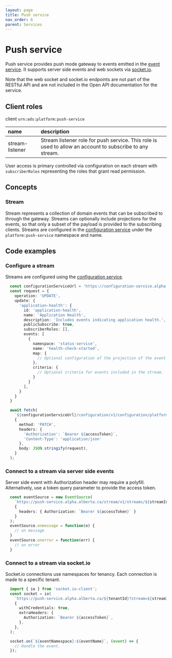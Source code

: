 ```yaml
---
layout: page
title: Push service
nav_order: 6
parent: Services
---
```


# Push service
Push service provides push mode gateway to events emitted in the [event service](event-service.md). It supports server side events and web sockets via [socket.io](https://socket.io).

Note that the web socket and socket.io endpoints are not part of the RESTful API and are not included in the Open API documentation for the service.

## Client roles
client `urn:ads:platform:push-service`

| name | description |
|:-|:-|
| stream-listener | Stream listener role for push service. This role is used to allow an account to subscribe to any stream.  |

User access is primary controlled via configuration on each stream with `subscriberRoles` representing the roles that grant read permission.

## Concepts
### Stream
Stream represents a collection of domain events that can be subscribed to through the gateway. Streams can optionally include projections for the events, so that only a subset of the payload is provided to the subscribing clients. Streams are configured in the [configuration service](configuration-service.md) under the `platform:push-service` namespace and name.

## Code examples
### Configure a stream
Streams are configured using the [configuration service](configuration-service.md).

```typescript
  const configurationServiceUrl = 'https://configuration-service.alpha.alberta.ca';
  const request = {
    operation: 'UPDATE',
    update: {
      'application-health': {
        id: 'application-health',
        name: 'Application Health',
        description: 'Includes events indicating application health.',
        publicSubscribe: true,
        subscriberRoles: [],
        events: [
          {
            namespace: 'status-service',
            name: 'health-check-started',
            map: {
              // Optional configuration of the projection of the event.
            },
            criteria: {
              // Optional criteria for events included in the stream.
            }
          }
        ],
      }
    }
  }

  await fetch(
    `${configurationServiceUrl}/configuration/v1/configuration/platform/push-service`,
    {
      method: 'PATCH',
      headers: {
        'Authorization': `Bearer ${accessToken}`,
        'Content-Type': 'application/json'
      },
      body: JSON.stringify(request),
    }
  );
```

### Connect to a stream via server side events
Server side event with Authorization header may require a polyfill. Alternatively, use a token query parameter to provide the access token.

```typescript
  const eventSource = new EventSource(
    `https://push-service.alpha.alberta.ca/stream/v1/streams/${streamId}`,
    {
      headers: { Authorization: `Bearer ${accessToken}` }
    }
  );
  eventSource.onmessage = function(e) {
    // on message
  }
  eventSource.onerror = function(err) {
    // on error
  }
```

### Connect to a stream via socket.io
Socket.io connections use namespaces for tenancy. Each connection is made to a specific tenant.

```typescript
  import { io } from 'socket.io-client';
  const socket = io(
    `https://push-service.alpha.alberta.ca/${tenantId}?stream=${streamId}`,
    {
      withCredentials: true,
      extraHeaders: {
        Authorization: `Bearer ${accessToken}`,
      },
    },
  );

  socket.on(`${eventNamespace}:${eventName}`, (event) => {
    // Handle the event.
  });
```
